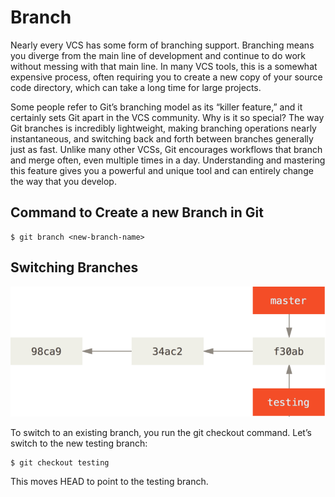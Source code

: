 # Branch

Nearly every VCS has some form of branching support. Branching means you diverge from the main line of development and
continue to do work without messing with that main line. In many VCS tools, this is a somewhat expensive process, often
requiring you to create a new copy of your source code directory, which can take a long time for large projects.

Some people refer to Git’s branching model as its “killer feature,” and it certainly sets Git apart in the VCS
community. Why is it so special? The way Git branches is incredibly lightweight, making branching operations nearly
instantaneous, and switching back and forth between branches generally just as fast. Unlike many other VCSs, Git
encourages workflows that branch and merge often, even multiple times in a day. Understanding and mastering this feature
gives you a powerful and unique tool and can entirely change the way that you develop.

## Command to Create a new Branch in Git

    $ git branch <new-branch-name>

## Switching Branches

![Switching Branches](Images/branch.png)

To switch to an existing branch, you run the git checkout command. Let’s switch to the new testing branch:

    $ git checkout testing

This moves HEAD to point to the testing branch.

